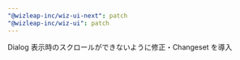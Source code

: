 ```yaml
---
"@wizleap-inc/wiz-ui-next": patch
"@wizleap-inc/wiz-ui": patch
---
```


Dialog 表示時のスクロールができないように修正・Changeset を導入
